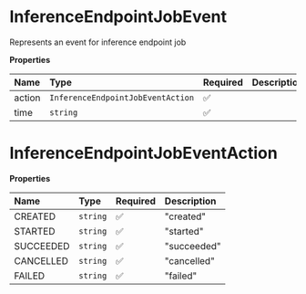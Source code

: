 # InferenceEndpointJobEvent

Represents an event for inference endpoint job

**Properties**

| Name   | Type                              | Required | Description |
| :----- | :-------------------------------- | :------- | :---------- |
| action | `InferenceEndpointJobEventAction` | ✅       |             |
| time   | `string`                          | ✅       |             |

# InferenceEndpointJobEventAction

**Properties**

| Name      | Type     | Required | Description |
| :-------- | :------- | :------- | :---------- |
| CREATED   | `string` | ✅       | "created"   |
| STARTED   | `string` | ✅       | "started"   |
| SUCCEEDED | `string` | ✅       | "succeeded" |
| CANCELLED | `string` | ✅       | "cancelled" |
| FAILED    | `string` | ✅       | "failed"    |
